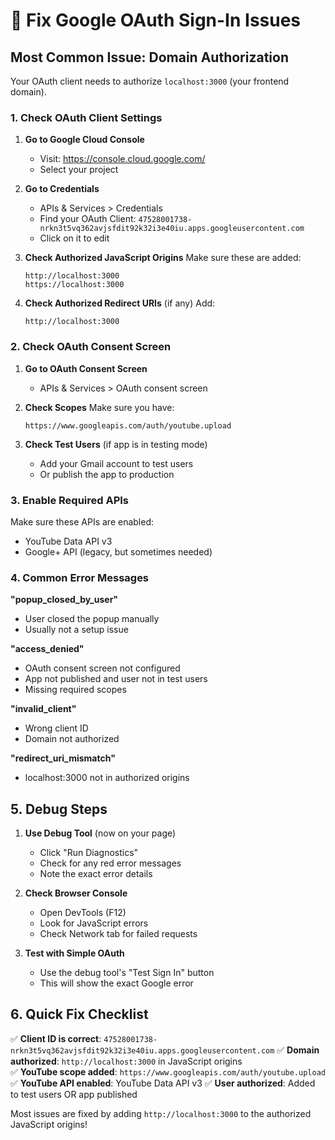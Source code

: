 # 🔧 Fix Google OAuth Sign-In Issues

## Most Common Issue: Domain Authorization

Your OAuth client needs to authorize `localhost:3000` (your frontend domain).

### 1. Check OAuth Client Settings

1. **Go to Google Cloud Console**
   - Visit: https://console.cloud.google.com/
   - Select your project

2. **Go to Credentials**
   - APIs & Services > Credentials
   - Find your OAuth Client: `47528001738-nrkn3t5vq362avjsfdit92k32i3e40iu.apps.googleusercontent.com`
   - Click on it to edit

3. **Check Authorized JavaScript Origins**
   Make sure these are added:
   ```
   http://localhost:3000
   https://localhost:3000
   ```

4. **Check Authorized Redirect URIs** (if any)
   Add:
   ```
   http://localhost:3000
   ```

### 2. Check OAuth Consent Screen

1. **Go to OAuth Consent Screen**
   - APIs & Services > OAuth consent screen

2. **Check Scopes**
   Make sure you have:
   ```
   https://www.googleapis.com/auth/youtube.upload
   ```

3. **Check Test Users** (if app is in testing mode)
   - Add your Gmail account to test users
   - Or publish the app to production

### 3. Enable Required APIs

Make sure these APIs are enabled:
- YouTube Data API v3
- Google+ API (legacy, but sometimes needed)

### 4. Common Error Messages

**"popup_closed_by_user"**
- User closed the popup manually
- Usually not a setup issue

**"access_denied"** 
- OAuth consent screen not configured
- App not published and user not in test users
- Missing required scopes

**"invalid_client"**
- Wrong client ID
- Domain not authorized

**"redirect_uri_mismatch"**
- localhost:3000 not in authorized origins

## 5. Debug Steps

1. **Use Debug Tool** (now on your page)
   - Click "Run Diagnostics" 
   - Check for any red error messages
   - Note the exact error details

2. **Check Browser Console**
   - Open DevTools (F12)
   - Look for JavaScript errors
   - Check Network tab for failed requests

3. **Test with Simple OAuth**
   - Use the debug tool's "Test Sign In" button
   - This will show the exact Google error

## 6. Quick Fix Checklist

✅ **Client ID is correct**: `47528001738-nrkn3t5vq362avjsfdit92k32i3e40iu.apps.googleusercontent.com`
✅ **Domain authorized**: `http://localhost:3000` in JavaScript origins  
✅ **YouTube scope added**: `https://www.googleapis.com/auth/youtube.upload`
✅ **YouTube API enabled**: YouTube Data API v3
✅ **User authorized**: Added to test users OR app published

Most issues are fixed by adding `http://localhost:3000` to the authorized JavaScript origins!